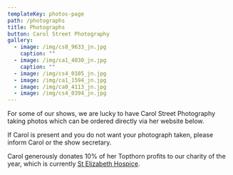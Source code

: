 ```yaml
---
templateKey: photos-page
path: /photographs
title: Photographs
button: Carol Street Photography
gallery:
  - image: /img/cs8_9633_jn.jpg
    caption: ""
  - image: /img/ca1_4030_jn.jpg
    caption: ""
  - image: /img/cs4_0105_jn.jpg
  - image: /img/ca1_1594_jn.jpg
  - image: /img/ca0_4113_jn.jpg
  - image: /img/cs4_0394_jn.jpg
---
```

For some of our shows, we are lucky to have Carol Street Photography taking photos which can be ordered directly via her website below. 

If Carol is present and you do not want your photograph taken, please inform Carol or the show secretary. 

Carol generously donates 10% of her Topthorn profits to our charity of the year, which is currently [St Elizabeth Hospice](www.stelizabethhospice.org.uk).